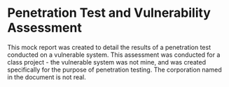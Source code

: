 # Penetration Test and Vulnerability Assessment

This mock report was created to detail the results of a penetration test conducted on a vulnerable system. This assessment was conducted for a class project - the vulnerable system was not mine, and was created specifically for the purpose of penetration testing. The corporation named in the document is not real.
